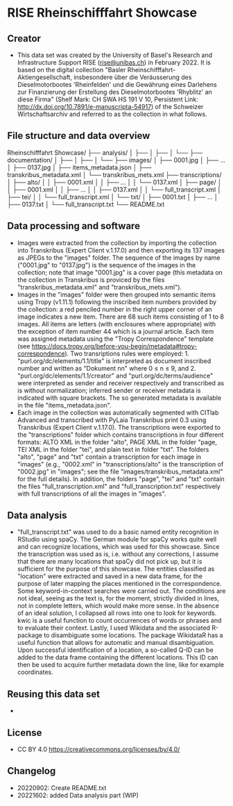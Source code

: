 # RISE Rheinschifffahrt Showcase

## Creator

- This data set was created by the University of Basel's Research and Infrastructure Support RISE (rise@unibas.ch) in February 2022. It is based on the digital collection "Basler Rheinschifffahrt-Aktiengesellschaft, insbesondere über die Veräusserung des Dieselmotorbootes 'Rheinfelden' und die Gewährung eines Darlehens zur Finanzierung der Erstellung des Dieselmotorbootes 'Rhyblitz' an diese Firma" (Shelf Mark: CH SWA HS 191 V 10, Persistent Link: http://dx.doi.org/10.7891/e-manuscripta-54917) of the Schweizer Wirtschaftsarchiv and referred to as the collection in what follows.

## File structure and data overview

Rheinschifffahrt Showcase/
├── analysis/
│   ├── 
│   ├── 
│   └── 
├── documentation/
│   ├── 
│   ├── 
│   └── 
├── images/
│   ├── 0001.jpg
│   ├── ...
│   ├── 0137.jpg
│   ├── items_metadata.json
│   ├── transkribus_metadata.xml
│   └── transkribus_mets.xml
├── transcriptions/
│   ├── alto/
│   │   ├── 0001.xml
│   │   ├── ...
│   │   └── 0137.xml
│   ├── page/
│   │   ├── 0001.xml
│   │   ├── ...
│   │   ├── 0137.xml
│   │   └── full_transcript.xml
│   ├── tei/
│   │   └── full_transcript.xml
│   └── txt/
│       ├── 0001.txt
│       ├── ...
│       ├── 0137.txt
│       └── full_transcript.txt
└── README.txt

## Data processing and software

- Images were extracted from the collection by importing the collection into Transkribus (Expert Client v.1.17.0) and then exporting its 137 images as JPEGs to the "images" folder. The sequence of the images by name ("0001.jpg" to "0137.jpg") is the sequence of the images in the collection; note that image "0001.jpg" is a cover page (this metadata on the collection in Transkribus is proviced by the files "transkribus_metadata.xml" and "transkribus_mets.xml"). 
- Images in the "images" folder were then grouped into semantic items using Tropy (v1.11.1) following the inscribed item numbers provided by the collection: a red penciled number in the right upper corner of an image indicates a new item. There are 68 such items consisting of 1 to 8 images. All items are letters (with enclosures where appropriate) with the exception of item number 44 which is a journal article. Each item was assigned metadata using the "Tropy Correspondence" template (see https://docs.tropy.org/before-you-begin/metadata#tropy-correspondence). Two transriptions rules were employed: 1. "purl.org/dc/elements/1.1/title" is interpreted as document inscribed number and written as "Dokument nn" where 0 ≤ n ≤ 9, and 2. "purl.org/dc/elements/1.1/creator" and "purl.org/dc/terms/audience" were interpreted as sender and receiver respectively and transcribed as is without normalization; inferred sender or receiver metadata is indicated with square brackets. The so generated metadata is available in the file "items_metadata.json".
- Each image in the collection was automatically segmented with CITlab Advanced and transcribed with PyLaia Transkribus print 0.3 using Transkribus (Expert Client v.1.17.0). The transcriptions were exported to the "transcriptions" folder which contains transcriptions in four different formats: ALTO XML in the folder "alto", PAGE XML in the folder "page, TEI XML in the folder "tei", and plain text in folder "txt". The folders "alto", "page" and "txt" contain a transcription for each image in "images" (e.g., "0002.xml" in "transcriptions/alto" is the transcription of "0002.jpg" in "images"; see the file "images/transkribus_metadata.xml" for the full details). In addition, the folders "page", "tei" and "txt" contain the files "full_transcription.xml" and "full_transcription.txt" respectively with full transcriptions of all the images in "images".

## Data analysis

- "full_transcript.txt" was used to do a basic named entity recognition in RStudio using spaCy. The German module for spaCy works quite well and can recognize locations, which was used for this showcase. Since the transcription was used as is, i.e. without any corrections, I assume that there are many locations that spaCy did not pick up, but it is sufficient for the purpose of this showcase. The entities classified as "location" were extracted and saved in a new data frame, for the purpose of later mapping the places mentioned in the correspondence.
Some keyword-in-context searches were carried out. The conditions are not ideal, seeing as the text is, for the moment, strictly divided in lines, not in complete letters, which would make more sense. In the absence of an ideal solution, I collapsed all rows into one to look for keywords. kwic is a useful function to count occurrences of words or phrases and to evaluate their context.
Lastly, I used Wikidata and the associated R-package to disambiguate some locations. The package WikidataR has a useful function that allows for automatic and manual disambiguation. Upon successful identification of a location, a so-called Q-ID can be added to the data frame containing the different locations. This ID can then be used to acquire further metadata down the line, like for example coordinates.


## Reusing this data set

- 

## License

- CC BY 4.0 https://creativecommons.org/licenses/by/4.0/

## Changelog

- 20220902: Create README.txt
- 20221602: added Data analysis part (WIP)
